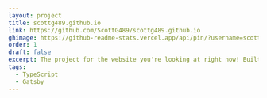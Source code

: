 ```yaml
---
layout: project
title: scottg489.github.io
link: https://github.com/ScottG489/scottg489.github.io
ghimage: https://github-readme-stats.vercel.app/api/pin/?username=scottg489&repo=scottg489.github.io&show_owner=true
order: 1
draft: false
excerpt: The project for the website you're looking at right now! Built using the Gatsby framework.
tags:
  - TypeScript
  - Gatsby
---
```

